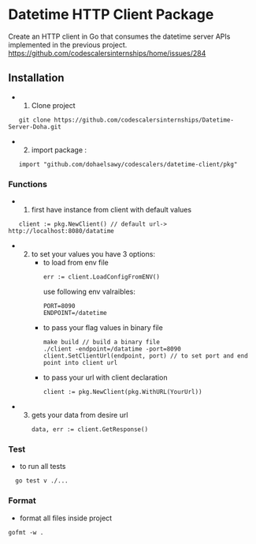 # Datetime HTTP Client Package 
Create an HTTP client in Go that consumes the datetime server APIs implemented in the previous project. https://github.com/codescalersinternships/home/issues/284

## Installation 
- 1. Clone project
```golang
   git clone https://github.com/codescalersinternships/Datetime-Server-Doha.git
```
- 2. import package :
```golang
   import "github.com/dohaelsawy/codescalers/datetime-client/pkg"
```
### Functions
- 1. first have instance from client with default values 
```golang
   client := pkg.NewClient() // default url-> http://localhost:8080/datatime
```
- 2. to set your values you have 3 options:
     - to load from env file
       ```golang
       err := client.LoadConfigFromENV()
       ```
       use following env valraibles:
       ```
       PORT=8090
       ENDPOINT=/datetime
       ```
     - to pass your flag values in binary file
       ```golang
       make build // build a binary file
       ./client -endpoint=/datatime -port=8090
       client.SetClientUrl(endpoint, port) // to set port and end point into client url
       ```
      - to pass your url with client declaration
        ```golang
        client := pkg.NewClient(pkg.WithURL(YourUrl))
        ``` 
- 3. gets your data from desire url
     ```golang
     data, err := client.GetResponse()
     ```

### Test
- to run all tests
```golang
  go test v ./...
```
### Format
- format all files inside project
```golang
gofmt -w .
```
